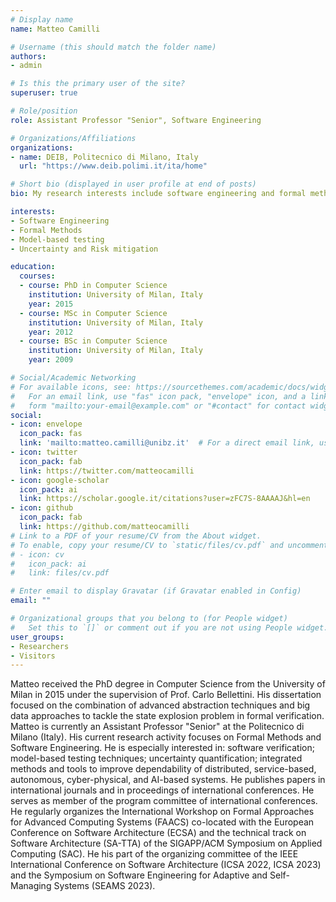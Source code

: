 ```yaml
---
# Display name
name: Matteo Camilli

# Username (this should match the folder name)
authors:
- admin

# Is this the primary user of the site?
superuser: true

# Role/position
role: Assistant Professor "Senior", Software Engineering

# Organizations/Affiliations
organizations:
- name: DEIB, Politecnico di Milano, Italy
  url: "https://www.deib.polimi.it/ita/home"

# Short bio (displayed in user profile at end of posts)
bio: My research interests include software engineering and formal methods.

interests:
- Software Engineering
- Formal Methods
- Model-based testing
- Uncertainty and Risk mitigation

education:
  courses:
  - course: PhD in Computer Science
    institution: University of Milan, Italy
    year: 2015
  - course: MSc in Computer Science
    institution: University of Milan, Italy
    year: 2012
  - course: BSc in Computer Science
    institution: University of Milan, Italy
    year: 2009

# Social/Academic Networking
# For available icons, see: https://sourcethemes.com/academic/docs/widgets/#icons
#   For an email link, use "fas" icon pack, "envelope" icon, and a link in the
#   form "mailto:your-email@example.com" or "#contact" for contact widget.
social:
- icon: envelope
  icon_pack: fas
  link: 'mailto:matteo.camilli@unibz.it'  # For a direct email link, use "mailto:test@example.org".
- icon: twitter
  icon_pack: fab
  link: https://twitter.com/matteocamilli
- icon: google-scholar
  icon_pack: ai
  link: https://scholar.google.it/citations?user=zFC7S-8AAAAJ&hl=en
- icon: github
  icon_pack: fab
  link: https://github.com/matteocamilli
# Link to a PDF of your resume/CV from the About widget.
# To enable, copy your resume/CV to `static/files/cv.pdf` and uncomment the lines below.  
# - icon: cv
#   icon_pack: ai
#   link: files/cv.pdf

# Enter email to display Gravatar (if Gravatar enabled in Config)
email: ""

# Organizational groups that you belong to (for People widget)
#   Set this to `[]` or comment out if you are not using People widget.  
user_groups:
- Researchers
- Visitors
---
```


Matteo received the PhD degree in Computer Science from the University of Milan in 2015 under the supervision of Prof. Carlo Bellettini. His dissertation focused on the combination of advanced abstraction techniques and big data approaches to tackle the state explosion problem in formal verification.
Matteo is currently an Assistant Professor "Senior" at the Politecnico di Milano (Italy). His current research activity focuses on Formal Methods and Software Engineering.
He is especially interested in: software verification; model-based testing techniques; uncertainty quantification; integrated methods and tools to improve dependability of distributed, service-based, autonomous, cyber-physical, and AI-based systems. He publishes papers in international journals and in proceedings of international conferences. He serves as member of the program committee of international conferences. He regularly organizes the International Workshop on Formal Approaches for Advanced Computing Systems (FAACS) co-located with the European Conference on Software Architecture (ECSA) and the technical track on Software Architecture (SA-TTA) of the SIGAPP/ACM Symposium on Applied Computing (SAC). He his part of the organizing committee of the IEEE International Conference on Software Architecture (ICSA 2022, ICSA 2023) and the Symposium on Software Engineering for Adaptive and Self-Managing Systems (SEAMS 2023).
